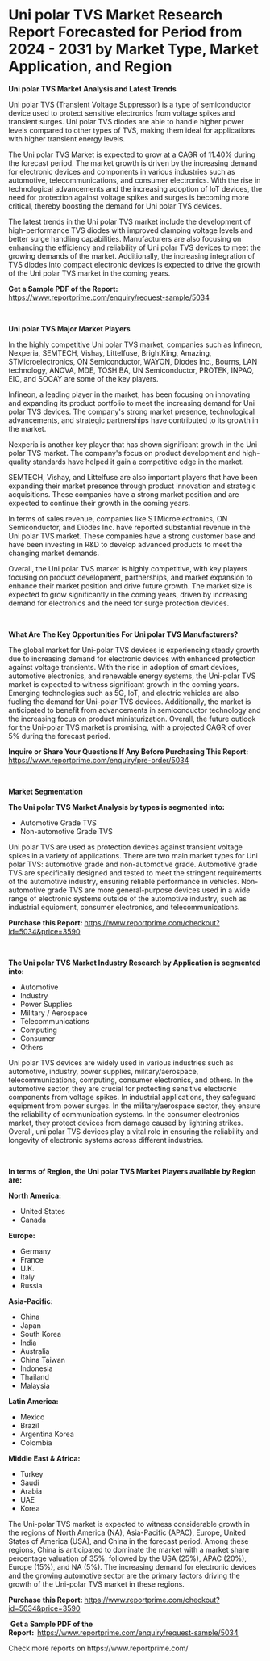 <p><h1>Uni polar TVS Market Research Report Forecasted for Period from 2024 -  2031 by Market Type, Market Application, and Region</h1></p><p><strong>Uni polar TVS Market Analysis and Latest Trends</strong></p>
<p><p>Uni polar TVS (Transient Voltage Suppressor) is a type of semiconductor device used to protect sensitive electronics from voltage spikes and transient surges. Uni polar TVS diodes are able to handle higher power levels compared to other types of TVS, making them ideal for applications with higher transient energy levels.</p><p>The Uni polar TVS Market is expected to grow at a CAGR of 11.40% during the forecast period. The market growth is driven by the increasing demand for electronic devices and components in various industries such as automotive, telecommunications, and consumer electronics. With the rise in technological advancements and the increasing adoption of IoT devices, the need for protection against voltage spikes and surges is becoming more critical, thereby boosting the demand for Uni polar TVS devices.</p><p>The latest trends in the Uni polar TVS market include the development of high-performance TVS diodes with improved clamping voltage levels and better surge handling capabilities. Manufacturers are also focusing on enhancing the efficiency and reliability of Uni polar TVS devices to meet the growing demands of the market. Additionally, the increasing integration of TVS diodes into compact electronic devices is expected to drive the growth of the Uni polar TVS market in the coming years.</p></p>
<p><strong>Get a Sample PDF of the Report:&nbsp;</strong> <a href="https://www.reportprime.com/enquiry/request-sample/5034">https://www.reportprime.com/enquiry/request-sample/5034</a></p>
<p>&nbsp;</p>
<p><strong>Uni polar TVS Major Market Players</strong></p>
<p><p>In the highly competitive Uni polar TVS market, companies such as Infineon, Nexperia, SEMTECH, Vishay, Littelfuse, BrightKing, Amazing, STMicroelectronics, ON Semiconductor, WAYON, Diodes Inc., Bourns, LAN technology, ANOVA, MDE, TOSHIBA, UN Semiconductor, PROTEK, INPAQ, EIC, and SOCAY are some of the key players. </p><p>Infineon, a leading player in the market, has been focusing on innovating and expanding its product portfolio to meet the increasing demand for Uni polar TVS devices. The company's strong market presence, technological advancements, and strategic partnerships have contributed to its growth in the market. </p><p>Nexperia is another key player that has shown significant growth in the Uni polar TVS market. The company's focus on product development and high-quality standards have helped it gain a competitive edge in the market. </p><p>SEMTECH, Vishay, and Littelfuse are also important players that have been expanding their market presence through product innovation and strategic acquisitions. These companies have a strong market position and are expected to continue their growth in the coming years.</p><p>In terms of sales revenue, companies like STMicroelectronics, ON Semiconductor, and Diodes Inc. have reported substantial revenue in the Uni polar TVS market. These companies have a strong customer base and have been investing in R&D to develop advanced products to meet the changing market demands.</p><p>Overall, the Uni polar TVS market is highly competitive, with key players focusing on product development, partnerships, and market expansion to enhance their market position and drive future growth. The market size is expected to grow significantly in the coming years, driven by increasing demand for electronics and the need for surge protection devices.</p></p>
<p>&nbsp;</p>
<p><strong>What Are The Key Opportunities For Uni polar TVS Manufacturers?</strong></p>
<p><p>The global market for Uni-polar TVS devices is experiencing steady growth due to increasing demand for electronic devices with enhanced protection against voltage transients. With the rise in adoption of smart devices, automotive electronics, and renewable energy systems, the Uni-polar TVS market is expected to witness significant growth in the coming years. Emerging technologies such as 5G, IoT, and electric vehicles are also fueling the demand for Uni-polar TVS devices. Additionally, the market is anticipated to benefit from advancements in semiconductor technology and the increasing focus on product miniaturization. Overall, the future outlook for the Uni-polar TVS market is promising, with a projected CAGR of over 5% during the forecast period.</p></p>
<p><strong>Inquire or Share Your Questions If Any Before Purchasing This Report:</strong> <a href="https://www.reportprime.com/enquiry/pre-order/5034">https://www.reportprime.com/enquiry/pre-order/5034</a></p>
<p>&nbsp;</p>
<p><strong>Market Segmentation</strong></p>
<p><strong>The Uni polar TVS Market Analysis by types is segmented into:</strong></p>
<p><ul><li>Automotive Grade TVS</li><li>Non-automotive Grade TVS</li></ul></p>
<p><p>Uni polar TVS are used as protection devices against transient voltage spikes in a variety of applications. There are two main market types for Uni polar TVS: automotive grade and non-automotive grade. Automotive grade TVS are specifically designed and tested to meet the stringent requirements of the automotive industry, ensuring reliable performance in vehicles. Non-automotive grade TVS are more general-purpose devices used in a wide range of electronic systems outside of the automotive industry, such as industrial equipment, consumer electronics, and telecommunications.</p></p>
<p><strong>Purchase this Report:&nbsp;</strong><a href="https://www.reportprime.com/checkout?id=5034&price=3590">https://www.reportprime.com/checkout?id=5034&price=3590</a></p>
<p>&nbsp;</p>
<p><strong>The Uni polar TVS Market Industry Research by Application is segmented into:</strong></p>
<p><ul><li>Automotive</li><li>Industry</li><li>Power Supplies</li><li>Military / Aerospace</li><li>Telecommunications</li><li>Computing</li><li>Consumer</li><li>Others</li></ul></p>
<p><p>Uni polar TVS devices are widely used in various industries such as automotive, industry, power supplies, military/aerospace, telecommunications, computing, consumer electronics, and others. In the automotive sector, they are crucial for protecting sensitive electronic components from voltage spikes. In industrial applications, they safeguard equipment from power surges. In the military/aerospace sector, they ensure the reliability of communication systems. In the consumer electronics market, they protect devices from damage caused by lightning strikes. Overall, uni polar TVS devices play a vital role in ensuring the reliability and longevity of electronic systems across different industries.</p></p>
<p>&nbsp;</p>
<p><strong>In terms of Region, the Uni polar TVS Market Players available by Region are:</strong></p>
<p>
    <p> <strong> North America: </strong>
        <ul>
            <li>United States</li>
            <li>Canada</li>
        </ul>
        </p> 
    <p> <strong> Europe: </strong>
        <ul>
            <li>Germany</li>
            <li>France</li>
            <li>U.K.</li>
            <li>Italy</li>
            <li>Russia</li>
        </ul>
        </p> 
    <p> <strong> Asia-Pacific: </strong>
        <ul>
            <li>China</li>
            <li>Japan</li>
            <li>South Korea</li>
            <li>India</li>
            <li>Australia</li>
            <li>China Taiwan</li>
            <li>Indonesia</li>
            <li>Thailand</li>
            <li>Malaysia</li>
        </ul>
        </p> 
    <p> <strong> Latin America: </strong>
        <ul>
            <li>Mexico</li>
            <li>Brazil</li>
            <li>Argentina Korea</li>
            <li>Colombia</li>
        </ul>
        </p> 
    <p> <strong> Middle East & Africa: </strong>
        <ul>
            <li>Turkey</li>
            <li>Saudi</li>
            <li>Arabia</li>
            <li>UAE</li>
            <li>Korea</li>
        </ul>
    </p>
    </p>
<p><p>The Uni-polar TVS market is expected to witness considerable growth in the regions of North America (NA), Asia-Pacific (APAC), Europe, United States of America (USA), and China in the forecast period. Among these regions, China is anticipated to dominate the market with a market share percentage valuation of 35%, followed by the USA (25%), APAC (20%), Europe (15%), and NA (5%). The increasing demand for electronic devices and the growing automotive sector are the primary factors driving the growth of the Uni-polar TVS market in these regions.</p></p>
<p><strong>Purchase this Report: </strong><a href="https://www.reportprime.com/checkout?id=5034&price=3590">https://www.reportprime.com/checkout?id=5034&price=3590</a></p>
<p>&nbsp;<strong>Get a Sample PDF of the Report:&nbsp;&nbsp;</strong><a href="https://www.reportprime.com/enquiry/request-sample/5034">https://www.reportprime.com/enquiry/request-sample/5034</a></p>
<p><strong></strong></p>
<p>Check more reports on https://www.reportprime.com/</p>